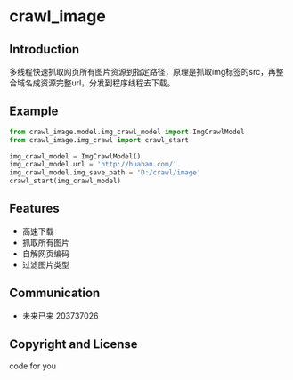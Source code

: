 # crawl_image

## Introduction
多线程快速抓取网页所有图片资源到指定路径，原理是抓取img标签的src，再整合域名成资源完整url，分发到程序线程去下载。

## Example
```py
from crawl_image.model.img_crawl_model import ImgCrawlModel
from crawl_image.img_crawl import crawl_start

img_crawl_model = ImgCrawlModel()
img_crawl_model.url = 'http://huaban.com/'
img_crawl_model.img_save_path = 'D:/crawl/image'
crawl_start(img_crawl_model)
```

## Features
- 高速下载
- 抓取所有图片
- 自解网页编码
- 过滤图片类型

## Communication
- 未来已来 203737026

## Copyright and License
code for you